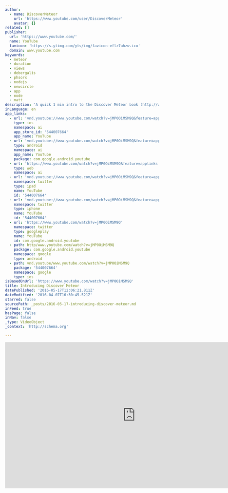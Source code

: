```yaml
---
author:
  - name: DiscoverMeteor
    url: 'https://www.youtube.com/user/DiscoverMeteor'
    avatar: {}
related: []
publisher:
  url: 'https://www.youtube.com/'
  name: YouTube
  favicon: 'https://s.ytimg.com/yts/img/favicon-vflz7uhzw.ico'
  domain: www.youtube.com
keywords:
  - meteor
  - duration
  - views
  - debergalis
  - phsorx
  - nodejs
  - newcircle
  - app
  - node
  - matt
description: 'A quick 1 min intro to the Discover Meteor book (http://www.discovermeteor.com)'
inLanguage: en
app_links:
  - url: 'vnd.youtube://www.youtube.com/watch?v=jMP0OiMSM9Q&feature=applinks'
    type: ios
    namespace: ai
    app_store_id: '544007664'
    app_name: YouTube
  - url: 'vnd.youtube://www.youtube.com/watch?v=jMP0OiMSM9Q&feature=applinks'
    type: android
    namespace: ai
    app_name: YouTube
    package: com.google.android.youtube
  - url: 'https://www.youtube.com/watch?v=jMP0OiMSM9Q&feature=applinks'
    type: web
    namespace: ai
  - url: 'vnd.youtube://www.youtube.com/watch?v=jMP0OiMSM9Q&feature=applinks'
    namespace: twitter
    type: ipad
    name: YouTube
    id: '544007664'
  - url: 'vnd.youtube://www.youtube.com/watch?v=jMP0OiMSM9Q&feature=applinks'
    namespace: twitter
    type: iphone
    name: YouTube
    id: '544007664'
  - url: 'https://www.youtube.com/watch?v=jMP0OiMSM9Q'
    namespace: twitter
    type: googleplay
    name: YouTube
    id: com.google.android.youtube
  - path: http/www.youtube.com/watch?v=jMP0OiMSM9Q
    package: com.google.android.youtube
    namespace: google
    type: android
  - path: vnd.youtube/www.youtube.com/watch?v=jMP0OiMSM9Q
    package: '544007664'
    namespace: google
    type: ios
isBasedOnUrl: 'https://www.youtube.com/watch?v=jMP0OiMSM9Q'
title: Introducing Discover Meteor
datePublished: '2016-05-17T12:06:21.811Z'
dateModified: '2016-04-07T16:30:45.521Z'
starred: false
sourcePath: _posts/2016-05-17-introducing-discover-meteor.md
inFeed: true
hasPage: false
inNav: false
_type: VideoObject
_context: 'http://schema.org'

---
```

<iframe src="https://cdn.embedly.com/widgets/media.html?src=https%3A%2F%2Fwww.youtube.com%2Fembed%2FjMP0OiMSM9Q%3Ffeature%3Doembed&amp;url=https%3A%2F%2Fwww.youtube.com%2Fwatch%3Fv%3DjMP0OiMSM9Q&amp;image=https%3A%2F%2Fi.ytimg.com%2Fvi%2FjMP0OiMSM9Q%2Fhqdefault.jpg&amp;key=b7d04c9b404c499eba89ee7072e1c4f7&amp;type=text%2Fhtml&amp;schema=youtube" width="854" height="480" scrolling="no" frameborder="0" allowfullscreen="allowfullscreen" style=""></iframe>